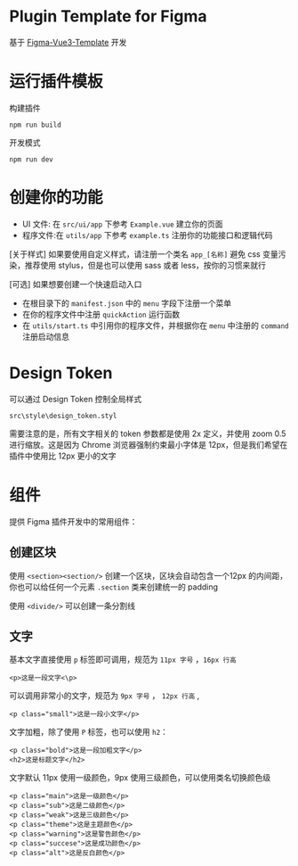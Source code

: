 # Plugin Template for Figma

基于 [Figma-Vue3-Template](https://github.com/PluginFinchy/Figma-Vue3-Template) 开发

# 运行插件模板

构建插件

    npm run build

开发模式

    npm run dev

# 创建你的功能

- UI 文件: 在 `src/ui/app` 下参考 `Example.vue` 建立你的页面
- 程序文件:在 `utils/app` 下参考 `example.ts` 注册你的功能接口和逻辑代码

[关于样式] 如果要使用自定义样式，请注册一个类名 `app_[名称]` 避免 css 变量污染，推荐使用 stylus，但是也可以使用 sass 或者 less，按你的习惯来就行
  
[可选] 如果想要创建一个快速启动入口

- 在根目录下的 `manifest.json` 中的 `menu` 字段下注册一个菜单
- 在你的程序文件中注册 `quickAction` 运行函数
- 在 `utils/start.ts` 中引用你的程序文件，并根据你在 `menu` 中注册的 `command` 注册启动信息

# Design Token

可以通过 Design Token 控制全局样式

    src\style\design_token.styl

需要注意的是，所有文字相关的 token 参数都是使用 2x 定义，并使用 zoom 0.5 进行缩放。这是因为 Chrome 浏览器强制约束最小字体是 12px，但是我们希望在插件中使用比 12px 更小的文字

# 组件

提供 Figma 插件开发中的常用组件：

## 创建区块

使用 `<section><section/>` 创建一个区块，区块会自动包含一个12px 的内间距，你也可以给任何一个元素 `.section` 类来创建统一的 padding

使用 `<divide/>` 可以创建一条分割线

## 文字

基本文字直接使用 `p` 标签即可调用，规范为 `11px 字号` ，`16px 行高`

    <p>这是一段文字<\p>
    

可以调用非常小的文字，规范为  `9px 字号` ， `12px 行高` ,

    <p class="small">这是一段小文字</p>

文字加粗，除了使用 `P` 标签，也可以使用 `h2`：

    <p class="bold">这是一段加粗文字</p>
    <h2>这是标题文字</h2>


文字默认 11px 使用一级颜色，9px 使用三级颜色，可以使用类名切换颜色级

    <p class="main">这是一级颜色</p>
    <p class="sub">这是二级颜色</p>
    <p class="weak">这是三级颜色</p>
    <p class="theme">这是主题颜色</p>
    <p class="warning">这是警告颜色</p>
    <p class="succese">这是成功颜色</p>
    <p class="alt">这是反白颜色</p>